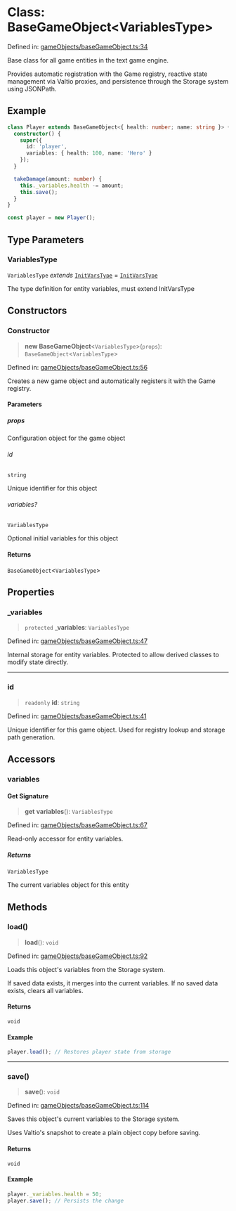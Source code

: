 # Class: BaseGameObject\<VariablesType\>

Defined in: [gameObjects/baseGameObject.ts:34](https://github.com/laruss/react-text-game/blob/59d7b8f771aa0b3a193326c59fd60a3d4ca5383b/packages/core/src/gameObjects/baseGameObject.ts#L34)

Base class for all game entities in the text game engine.

Provides automatic registration with the Game registry, reactive state management
via Valtio proxies, and persistence through the Storage system using JSONPath.

## Example

```typescript
class Player extends BaseGameObject<{ health: number; name: string }> {
  constructor() {
    super({
      id: 'player',
      variables: { health: 100, name: 'Hero' }
    });
  }

  takeDamage(amount: number) {
    this._variables.health -= amount;
    this.save();
  }
}

const player = new Player();
```

## Type Parameters

### VariablesType

`VariablesType` *extends* [`InitVarsType`](../type-aliases/InitVarsType.md) = [`InitVarsType`](../type-aliases/InitVarsType.md)

The type definition for entity variables, must extend InitVarsType

## Constructors

### Constructor

> **new BaseGameObject**\<`VariablesType`\>(`props`): `BaseGameObject`\<`VariablesType`\>

Defined in: [gameObjects/baseGameObject.ts:56](https://github.com/laruss/react-text-game/blob/59d7b8f771aa0b3a193326c59fd60a3d4ca5383b/packages/core/src/gameObjects/baseGameObject.ts#L56)

Creates a new game object and automatically registers it with the Game registry.

#### Parameters

##### props

Configuration object for the game object

###### id

`string`

Unique identifier for this object

###### variables?

`VariablesType`

Optional initial variables for this object

#### Returns

`BaseGameObject`\<`VariablesType`\>

## Properties

### \_variables

> `protected` **\_variables**: `VariablesType`

Defined in: [gameObjects/baseGameObject.ts:47](https://github.com/laruss/react-text-game/blob/59d7b8f771aa0b3a193326c59fd60a3d4ca5383b/packages/core/src/gameObjects/baseGameObject.ts#L47)

Internal storage for entity variables.
Protected to allow derived classes to modify state directly.

***

### id

> `readonly` **id**: `string`

Defined in: [gameObjects/baseGameObject.ts:41](https://github.com/laruss/react-text-game/blob/59d7b8f771aa0b3a193326c59fd60a3d4ca5383b/packages/core/src/gameObjects/baseGameObject.ts#L41)

Unique identifier for this game object.
Used for registry lookup and storage path generation.

## Accessors

### variables

#### Get Signature

> **get** **variables**(): `VariablesType`

Defined in: [gameObjects/baseGameObject.ts:67](https://github.com/laruss/react-text-game/blob/59d7b8f771aa0b3a193326c59fd60a3d4ca5383b/packages/core/src/gameObjects/baseGameObject.ts#L67)

Read-only accessor for entity variables.

##### Returns

`VariablesType`

The current variables object for this entity

## Methods

### load()

> **load**(): `void`

Defined in: [gameObjects/baseGameObject.ts:92](https://github.com/laruss/react-text-game/blob/59d7b8f771aa0b3a193326c59fd60a3d4ca5383b/packages/core/src/gameObjects/baseGameObject.ts#L92)

Loads this object's variables from the Storage system.

If saved data exists, it merges into the current variables.
If no saved data exists, clears all variables.

#### Returns

`void`

#### Example

```typescript
player.load(); // Restores player state from storage
```

***

### save()

> **save**(): `void`

Defined in: [gameObjects/baseGameObject.ts:114](https://github.com/laruss/react-text-game/blob/59d7b8f771aa0b3a193326c59fd60a3d4ca5383b/packages/core/src/gameObjects/baseGameObject.ts#L114)

Saves this object's current variables to the Storage system.

Uses Valtio's snapshot to create a plain object copy before saving.

#### Returns

`void`

#### Example

```typescript
player._variables.health = 50;
player.save(); // Persists the change
```
